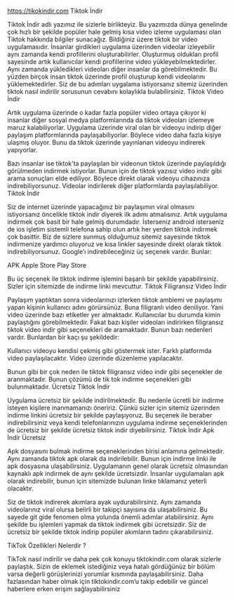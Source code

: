 

https://tikokindir.com Tiktok İndir

Tiktok İndir adlı yazımız ile sizlerle birlikteyiz. Bu yazımızda dünya genelinde çok hızlı bir şekilde popüler hale gelmiş kısa video izleme uygulaması olan Tiktok hakkında bilgiler sunacağız. Bildiğiniz üzere tiktok bir video uygulamasıdır. İnsanlar girdikleri uygulama üzerinden videolar izleyebilir aynı zamanda kendi profillerini oluşturabilirler. Oluşturmuş oldukları profil sayesinde artık kullanıcılar kendi profillerine video yükleyebilmektedirler. Aynı zamanda yükledikleri videoları diğer insanlar da görebilmektedir. Bu yüzden birçok insan tiktok üzerinde profil oluşturup kendi videolarını yüklemektedirler. Siz de bu adımları uygalama istiyorsanız sitemiz üzerinden tiktok nasıl indirilir sorusunun cevabını kolaylıkla bulabilirsiniz. Tiktok Video İndir

Artık uygulama üzerinde o kadar fazla popüler video ortaya çıkıyor ki insanlar diğer sosyal medya platformlarında da tiktok videoları izlemeye maruz kalabiliyorlar. Uygulama üzerinde viral olan bir videoyu indirip diğer paylaşım platformlarında paylaşabiliyorlar. Böylece video daha fazla kişiye ulaşmış oluyor. Bunu da tiktok üzerinde yayınlanan videoyu indirerek yapıyorlar.

Bazı insanlar ise tiktok’ta paylaşılan bir videonun tiktok üzerinde paylaşıldığı görülmeden indirmek istiyorlar. Bunun için de tiktok yazısız video indir gibi arama sonuçları elde ediliyor. Böylece direkt olarak videoyu cihazınıza indirebiliyorsunuz. Videolar indirilerek diğer platformlarda paylaşılabiliyor. Tiktok İndir

Siz de internet üzerinde yapacağınız bir paylaşımın viral olmasını istiyorsanız öncelikle tiktok indir diyerek ilk adımı atmalısınız. Artık uygulama indirmek çok basit bir hale gelmiş durumdadır. İsterseniz android isterseniz de ios işletim sistemli telefona sahip olun artık her yerden tiktok indirmek çok basittir. Biz de sizlere sunmuş olduğumuz sitemiz sayesinde tiktok indirmenize yardımcı oluyoruz ve kısa linkler sayesinde direkt olarak tiktok indirebiliyorsunuz. Google’ı indirebileceğiniz üç seçenek vardır. Bunlar:

APK 
Apple Store 
Play Store 

Bu üç seçenek ile tiktok indirme işlemini başarılı bir şekilde yapabilirsiniz. Sizler için sitemizde de indirme linki mevcuttur. Tiktok Filigransız Video İndir

Paylaşım yaptıktan sonra videolarınızı izlerken tiktok amblemi ve paylaşımı yapan kişinin kullanıcı adını görürsünüz. Buna filigranlı video deniliyor. Yani video üzerinde bazı etiketler yer almaktadır. Kullanıcılar bu durumda kimin paylaştığını görebilmektedir. Fakat bazı kişiler videoları indirirken filigransız tiktok video indir gibi seçenekleri de aramaktadır. Bunun bazı nedenleri vardır. Bunlardan bir kaçı şu şekildedir:

Kullanıcı videoyu kendisi çekmiş gibi göstermek ister. 
Farklı platformda video paylaşılacaktır. 
Video üzerinde düzenleme yapılacaktır. 

Bunun gibi bir çok neden ile tiktok filigransız video indir gibi seçenekler de aranmaktadır. Bunun çözümü de tik tok indirme seçenekleri gibi bulunmaktadır. Ücretsiz Tiktok İndir

Uygulama ücretsiz bir şekilde indirilmektedir. Bu nedenle ücretli bir indirme isteyen kişilere inanmamanızı öneririz. Çünkü sizler için sitemiz üzerinden indirme linkini ücretsiz bir şekilde paylaşıyoruz. Bu seçenek ile beraber indirebilirsiniz veya kendi telefonlarınızın uygulama indirme seçeneklerinden de ücretsiz bir şekilde ücretsiz tiktok indir diyebilirsiniz. Tiktok İndir Apk İndir Ücretsiz

Apk dosyasını bulmak indirme seçeneklerinden birisi anlamına gelmektedir. Aynı zamanda tiktok apk olarak da indirilebilir. Bunun için indirme linki ile apk dosyasına ulaşabilirsiniz. Uygulamanın genel olarak ücretsiz olmasından kaynaklı apk indirmek de aynı şekilde ücretsizdir. İnsanlar uygulamaları apk olarak indirebilir, bunun için sitemizde bulunan linke tıklamanız yeterli olacaktır.

Siz de tiktok indirerek akımlara ayak uydurabilirsiniz. Aynı zamanda videolarınız viral olursa belirli bir takipçi sayısına da ulaşabilirsiniz. Bu sayede git gide fenomen olma yolunda önemli adımlar atabilirsiniz. Aynı şekilde bu işlemleri yapmak da tiktok indirmek gibi ücretsizdir. Siz de ücretsiz bir şekilde tiktok indirip popüler akımların tadını çıkarabilirsiniz.

TikTok Özellikleri Nelerdir ?

TikTok nasıl indirilir ve daha pek çok konuyu tiktokindir.com olarak sizlerle paylaştık. Sizin de eklemek istediğiniz veya hatalı gördüğünüz bir bölüm varsa değerli görüşlerinizi yorumlar kısmında paylaşabilirsiniz. Daha fazlasından haber olmak için tiktokindir.com’u takip edebilir ve güncel haberlere erken erişim sağlayabilirsiniz
